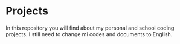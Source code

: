 # Projects
In this repository you will find about my personal and school coding projects. I still need to change mi codes and documents to English.

